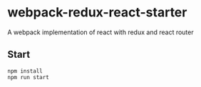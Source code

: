 # webpack-redux-react-starter
A webpack implementation of react with redux and react router

## Start
```
npm install
npm run start
```

<!-- ## Get dev env setup
- install linter-eslint -->
